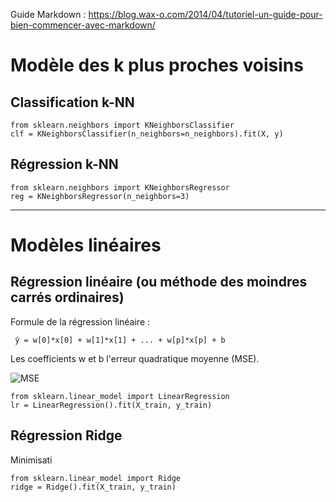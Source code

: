 Guide Markdown : https://blog.wax-o.com/2014/04/tutoriel-un-guide-pour-bien-commencer-avec-markdown/

# Modèle des k plus proches voisins

## Classification k-NN
<pre><code>from sklearn.neighbors import KNeighborsClassifier
clf = KNeighborsClassifier(n_neighbors=n_neighbors).fit(X, y)</code></pre>

## Régression k-NN
<pre><code>from sklearn.neighbors import KNeighborsRegressor
reg = KNeighborsRegressor(n_neighbors=3)</code></pre>

****************************************************************************************************

# Modèles linéaires

## Régression linéaire (ou méthode des moindres carrés ordinaires)

Formule de la régression linéaire :
<pre><code> ŷ = w[0]*x[0] + w[1]*x[1] + ... + w[p]*x[p] + b </code></pre>

Les coefficients w et b l'erreur quadratique moyenne (MSE).

![MSE](https://www.google.com/imgres?imgurl=https%3A%2F%2Fwww.justintodata.com%2Fwp-content%2Fuploads%2F2020%2F05%2Fimage-7.png&imgrefurl=https%3A%2F%2Fwww.justintodata.com%2Flinear-regression-machine-learning-python-tutorial%2F&tbnid=no4DHhsM3-dYeM&vet=12ahUKEwiDlqm_y5L7AhVJVaQEHQ5NA2QQMygWegUIARDyAQ..i&docid=d_QDo8evOLOKSM&w=363&h=238&q=linear%20regression%20function&ved=2ahUKEwiDlqm_y5L7AhVJVaQEHQ5NA2QQMygWegUIARDyAQ "MSE")


<pre><code>from sklearn.linear_model import LinearRegression
lr = LinearRegression().fit(X_train, y_train)</code></pre>

## Régression Ridge
Minimisati
<pre><code>from sklearn.linear_model import Ridge
ridge = Ridge().fit(X_train, y_train)</code></pre>